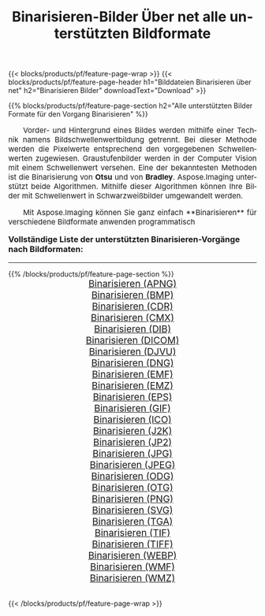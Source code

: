 ﻿---
title: Binarisieren-Bilder Über net alle unterstützten Bildformate 
weight: 3920
url: /de/net/binarize/ 
lang: de
langdirlevel: 2
locales: zh-hans,ja,it,ru,de,es,fr,nl,id,lt,pl,pt,vi,tr,ko,zh-hant,ar,hi,th,sv,cs,uk,he
description: Mit Aspose.Imaging können Sie ganz einfach Binarisieren Bilder über net
---

{{< blocks/products/pf/feature-page-wrap >}}
{{< blocks/products/pf/feature-page-header h1="Bilddateien Binarisieren über net" h2="Binarisieren Bilder" downloadText="Download" >}}


{{% blocks/products/pf/feature-page-section  h2="Alle unterstützten Bilder Formate für den Vorgang Binarisieren" %}}
<p align="justify" style="text-indent:2em;font-size:15px;">
Vorder- und Hintergrund eines Bildes werden mithilfe einer Technik namens Bildschwellenwertbildung getrennt. Bei dieser Methode werden die Pixelwerte entsprechend den vorgegebenen Schwellenwerten zugewiesen. Graustufenbilder werden in der Computer Vision mit einem Schwellenwert versehen. Eine der bekanntesten Methoden ist die Binarisierung von <b>Otsu</b> und von <b>Bradley</b>. Aspose.Imaging unterstützt beide Algorithmen. Mithilfe dieser Algorithmen können Ihre Bilder mit Schwellenwert in Schwarzweißbilder umgewandelt werden.
</p>
<p align="justify" style="text-indent:2em;font-size:15px;">
Mit Aspose.Imaging können Sie ganz einfach **Binarisieren** für verschiedene Bildformate anwenden programmatisch
</p>
<h3 style="margin-top:16px;">
Vollständige Liste der unterstützten Binarisieren-Vorgänge nach Bildformaten:
</h3>
<hr/>
{{% /blocks/products/pf/feature-page-section %}}
<div class="container-fluid productfamilypage bg-gray">
    <div class="convertypes bg-gray agp-content section">
        <div class="container">
		<div class="row other-converters" style="gap: 10px;font-size: 19px;text-align:center;">
		    <div class='col-md-3 other-converter remove-lp remove-rp'><a href="/imaging/de/net/binarize/apng/" style="padding:15px;">Binarisieren (APNG)</a></div><div class='col-md-3 other-converter remove-lp remove-rp'><a href="/imaging/de/net/binarize/bmp/" style="padding:15px;">Binarisieren (BMP)</a></div><div class='col-md-3 other-converter remove-lp remove-rp'><a href="/imaging/de/net/binarize/cdr/" style="padding:15px;">Binarisieren (CDR)</a></div><div class='col-md-3 other-converter remove-lp remove-rp'><a href="/imaging/de/net/binarize/cmx/" style="padding:15px;">Binarisieren (CMX)</a></div><div class='col-md-3 other-converter remove-lp remove-rp'><a href="/imaging/de/net/binarize/dib/" style="padding:15px;">Binarisieren (DIB)</a></div><div class='col-md-3 other-converter remove-lp remove-rp'><a href="/imaging/de/net/binarize/dicom/" style="padding:15px;">Binarisieren (DICOM)</a></div><div class='col-md-3 other-converter remove-lp remove-rp'><a href="/imaging/de/net/binarize/djvu/" style="padding:15px;">Binarisieren (DJVU)</a></div><div class='col-md-3 other-converter remove-lp remove-rp'><a href="/imaging/de/net/binarize/dng/" style="padding:15px;">Binarisieren (DNG)</a></div><div class='col-md-3 other-converter remove-lp remove-rp'><a href="/imaging/de/net/binarize/emf/" style="padding:15px;">Binarisieren (EMF)</a></div><div class='col-md-3 other-converter remove-lp remove-rp'><a href="/imaging/de/net/binarize/emz/" style="padding:15px;">Binarisieren (EMZ)</a></div><div class='col-md-3 other-converter remove-lp remove-rp'><a href="/imaging/de/net/binarize/eps/" style="padding:15px;">Binarisieren (EPS)</a></div><div class='col-md-3 other-converter remove-lp remove-rp'><a href="/imaging/de/net/binarize/gif/" style="padding:15px;">Binarisieren (GIF)</a></div><div class='col-md-3 other-converter remove-lp remove-rp'><a href="/imaging/de/net/binarize/ico/" style="padding:15px;">Binarisieren (ICO)</a></div><div class='col-md-3 other-converter remove-lp remove-rp'><a href="/imaging/de/net/binarize/j2k/" style="padding:15px;">Binarisieren (J2K)</a></div><div class='col-md-3 other-converter remove-lp remove-rp'><a href="/imaging/de/net/binarize/jp2/" style="padding:15px;">Binarisieren (JP2)</a></div><div class='col-md-3 other-converter remove-lp remove-rp'><a href="/imaging/de/net/binarize/jpg/" style="padding:15px;">Binarisieren (JPG)</a></div><div class='col-md-3 other-converter remove-lp remove-rp'><a href="/imaging/de/net/binarize/jpeg/" style="padding:15px;">Binarisieren (JPEG)</a></div><div class='col-md-3 other-converter remove-lp remove-rp'><a href="/imaging/de/net/binarize/odg/" style="padding:15px;">Binarisieren (ODG)</a></div><div class='col-md-3 other-converter remove-lp remove-rp'><a href="/imaging/de/net/binarize/otg/" style="padding:15px;">Binarisieren (OTG)</a></div><div class='col-md-3 other-converter remove-lp remove-rp'><a href="/imaging/de/net/binarize/png/" style="padding:15px;">Binarisieren (PNG)</a></div><div class='col-md-3 other-converter remove-lp remove-rp'><a href="/imaging/de/net/binarize/svg/" style="padding:15px;">Binarisieren (SVG)</a></div><div class='col-md-3 other-converter remove-lp remove-rp'><a href="/imaging/de/net/binarize/tga/" style="padding:15px;">Binarisieren (TGA)</a></div><div class='col-md-3 other-converter remove-lp remove-rp'><a href="/imaging/de/net/binarize/tif/" style="padding:15px;">Binarisieren (TIF)</a></div><div class='col-md-3 other-converter remove-lp remove-rp'><a href="/imaging/de/net/binarize/tiff/" style="padding:15px;">Binarisieren (TIFF)</a></div><div class='col-md-3 other-converter remove-lp remove-rp'><a href="/imaging/de/net/binarize/webp/" style="padding:15px;">Binarisieren (WEBP)</a></div><div class='col-md-3 other-converter remove-lp remove-rp'><a href="/imaging/de/net/binarize/wmf/" style="padding:15px;">Binarisieren (WMF)</a></div><div class='col-md-3 other-converter remove-lp remove-rp'><a href="/imaging/de/net/binarize/wmz/" style="padding:15px;">Binarisieren (WMZ)</a></div>
                </div>
        </div>
    </div>
</div>
<br/>

{{< /blocks/products/pf/feature-page-wrap >}}
